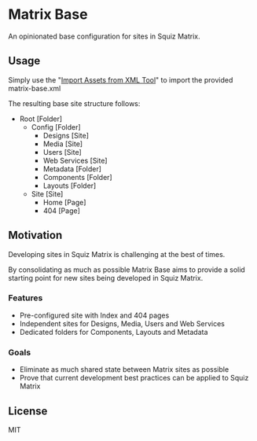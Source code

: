 # Matrix Base

An opinionated base configuration for sites in Squiz Matrix.

## Usage

Simply use the "[Import Assets from XML Tool]" to import the provided matrix-base.xml

The resulting base site structure follows:

  - Root [Folder]
    - Config [Folder]
      - Designs [Site]
      - Media [Site]
      - Users [Site]
      - Web Services [Site]
      - Metadata [Folder]
      - Components [Folder]
      - Layouts [Folder]
    - Site [Site]
      - Home [Page]
      - 404 [Page]

## Motivation

Developing sites in Squiz Matrix is challenging at the best of times.

By consolidating as much as possible Matrix Base aims to provide a solid starting
point for new sites being developed in Squiz Matrix.

### Features

  - Pre-configured site with Index and 404 pages
  - Independent sites for Designs, Media, Users and Web Services
  - Dedicated folders for Components, Layouts and Metadata

### Goals

  - Eliminate as much shared state between Matrix sites as possible
  - Prove that current development best practices can be applied to Squiz Matrix

## License

MIT

[Import Assets from XML Tool]: http://manuals.matrix.squizsuite.net/tools/chapters/import-assets-from-xml-tool
